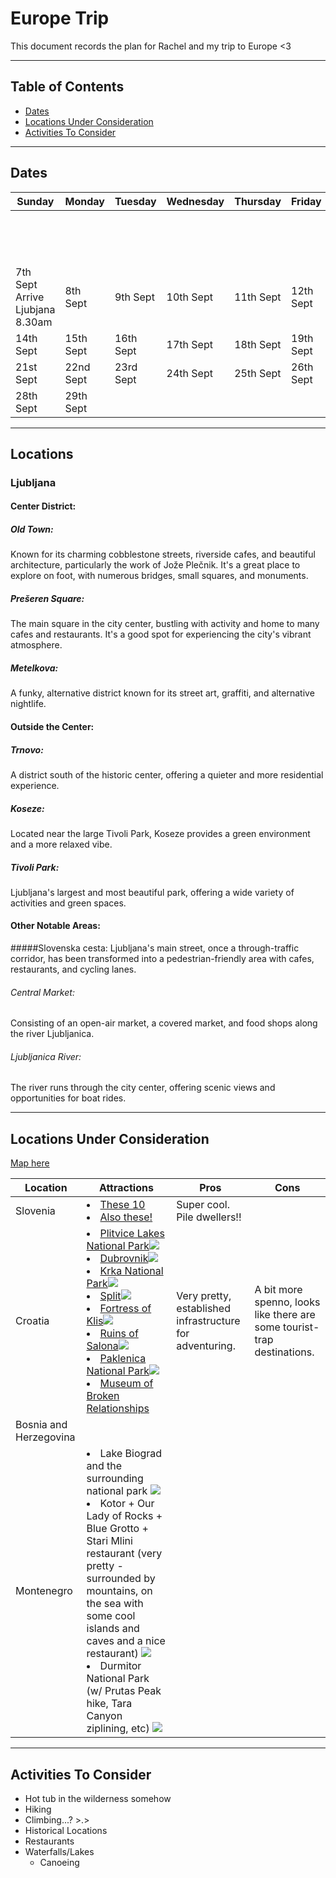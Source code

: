 <h1>Europe Trip</h1>
This document records the plan for Rachel and my trip to Europe <3

---

<h2>Table of Contents</h2>

- [Dates](#dates)
- [Locations Under Consideration](#locations-under-consideration)
- [Activities To Consider](#activities-to-consider)


---

## Dates

| Sunday    | Monday    | Tuesday   | Wednesday | Thursday  | Friday    | Saturday  |
| --------- | --------- | --------- | --------- | --------- | --------- | --------- |
|           |           |           |           |           |           | 6th Sept<br>Depart Brisbane 3.15pm |
| 7th Sept <br>Arrive Ljubjana 8.30am | 8th Sept  | 9th Sept  | 10th Sept | 11th Sept | 12th Sept | 13th Sept |
| 14th Sept | 15th Sept | 16th Sept | 17th Sept | 18th Sept | 19th Sept | 20th Sept |
| 21st Sept | 22nd Sept | 23rd Sept | 24th Sept | 25th Sept | 26th Sept | 27th Sept |
| 28th Sept | 29th Sept |           |           |           |           |           |

---

## Locations

### Ljubljana
#### Center District:
##### Old Town:
Known for its charming cobblestone streets, riverside cafes, and beautiful architecture, particularly the work of Jože Plečnik. It's a great place to explore on foot, with numerous bridges, small squares, and monuments. 
##### Prešeren Square:
The main square in the city center, bustling with activity and home to many cafes and restaurants. It's a good spot for experiencing the city's vibrant atmosphere. 
##### Metelkova:
A funky, alternative district known for its street art, graffiti, and alternative nightlife. 
#### Outside the Center:
##### Trnovo:
A district south of the historic center, offering a quieter and more residential experience. 
##### Koseze:
Located near the large Tivoli Park, Koseze provides a green environment and a more relaxed vibe. 
##### Tivoli Park:
Ljubljana's largest and most beautiful park, offering a wide variety of activities and green spaces. 
#### Other Notable Areas:
#####Slovenska cesta:
Ljubljana's main street, once a through-traffic corridor, has been transformed into a pedestrian-friendly area with cafes, restaurants, and cycling lanes. 
###### Central Market:
Consisting of an open-air market, a covered market, and food shops along the river Ljubljanica. 
###### Ljubljanica River:
The river runs through the city center, offering scenic views and opportunities for boat rides. 


---

## Locations Under Consideration

[Map here](https://www.pinmaps.net/mymaps/#)

| Location               | Attractions                                                                                                                                                                                                                                                                                                                                                                                                                                                                                                                                                                                                                                                                                                                                                                                                                                                                                                                                                                                                                                                                                                                                                                                                                                                                                                                                                                                                            | Pros                                                     | Cons                                                                    |
| ---------------------- | ---------------------------------------------------------------------------------------------------------------------------------------------------------------------------------------------------------------------------------------------------------------------------------------------------------------------------------------------------------------------------------------------------------------------------------------------------------------------------------------------------------------------------------------------------------------------------------------------------------------------------------------------------------------------------------------------------------------------------------------------------------------------------------------------------------------------------------------------------------------------------------------------------------------------------------------------------------------------------------------------------------------------------------------------------------------------------------------------------------------------------------------------------------------------------------------------------------------------------------------------------------------------------------------------------------------------------------------------------------------------------------------------------------------------- | -------------------------------------------------------- | ----------------------------------------------------------------------- |
| Slovenia               | <li>[These 10](https://www.slovenia.info/en/places-to-go/ten-slovenian-attractions-that-must-be-added-to-your-itinerary)</li><li>[Also these!](https://bea-adventurous.com/top-10-things-to-do-in-slovenia/)</li>                                                                                                                                                                                                                                                                                                                                                                                                                                                                                                                                                                                                                                                                                                                                                                                                                                                                                                                                                                                                                                                                                                                                                                                                      | Super cool. Pile dwellers!!                              |                                                                         |
| Croatia                | <li>[Plitvice Lakes National Park](https://np-plitvicka-jezera.hr/en/)![](https://dynamic-media-cdn.tripadvisor.com/media/photo-o/21/e7/b2/87/view-of-veliki-slap-and.jpg?w=1000&h=-1&s=1)</li><li>[Dubrovnik](https://en.wikipedia.org/wiki/Dubrovnik)![](https://img.static-kl.com/images/media/6C1173B9-52AD-4210-85039F650B802FAB?w=1280)</li><li>[Krka National Park](https://www.npkrka.hr/en_US/)![](https://assets.bucketlistly.blog/sites/5adf778b6eabcc00190b75b1/content_entry5b155bed5711a8176e9f9783/64265c970518c7000275b8d4/files/krka-croatia-travel-photo-20230330110746005-main-image.jpg)</li><li>[Split](https://itravelforthestars.com/split-croatia-travel-guide/)![](https://www.zentravelcroatia.com/wp-content/uploads/2019/05/st-domnius-cathedral-split_web.jpg)</li><li>[Fortress of Klis](https://en.wikipedia.org/wiki/Fortress_of_Klis)![](https://hitchedtotravel.com/wp-content/uploads/2020/12/klis-fortress-croatia.jpg)</li><li>[Ruins of Salona](https://en.wikipedia.org/wiki/Salona)![](https://upload.wikimedia.org/wikipedia/commons/thumb/3/35/Episcopal_Center_%28Salona%29_03.jpg/1920px-Episcopal_Center_%28Salona%29_03.jpg)</li><li>[Paklenica National Park](https://np-paklenica.hr/hr/)![](https://hostelforumzadar.com/media/images/blog/Paklenica.jpg)</li><li>[Museum of Broken Relationships](https://en.wikipedia.org/wiki/Museum_of_Broken_Relationships)</li> | Very pretty, established infrastructure for adventuring. | A bit more spenno, looks like there are some tourist-trap destinations. |
| Bosnia and Herzegovina |                                                                                                                                                                                                                                                                                                                                                                                                                                                                                                                                                                                                                                                                                                                                                                                                                                                                                                                                                                                                                                                                                                                                                                                                                                                                                                                                                                                                                        |                                                          |                                                                         |
| Montenegro             | <li>Lake Biograd and the surrounding national park ![](https://www.planetware.com/wpimages/2019/10/montenegro-top-things-to-do-biogradska-gora-national-park.jpg)</li><li>Kotor + Our Lady of Rocks + Blue Grotto + Stari Mlini restaurant (very pretty - surrounded by mountains, on the sea with some cool islands and caves and a nice restaurant) ![](https://imagedelivery.net/zdouvHukpwsjEjZlhC3LCA/bigguybigworld.com/2021/05/Blue-Cave-1.jpg/w=720)</li><li>Durmitor National Park (w/ Prutas Peak hike, Tara Canyon ziplining, etc) ![](https://funkytours.com/wp-content/uploads/2021/11/Prutas-famous-rock-formations-Durmitor-National-Park.jpg)</li>                                                                                                                                                                                                                                                                                                                                                                                                                                                                                                                                                                                                                                                                                                                                                                                                                                 |                                                          |                                                                         |


---

## Activities To Consider

- Hot tub in the wilderness somehow
- Hiking
- Climbing...? >.>
- Historical Locations
- Restaurants
- Waterfalls/Lakes
  - Canoeing